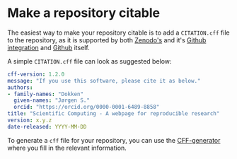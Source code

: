 # Make a repository citable
The easiest way to make your repository citable is to add a `CITATION.cff` file to the repository, as it is supported by both
[Zenodo's](https://zenodo.org/) and it's [Github integration](https://docs.github.com/en/repositories/archiving-a-github-repository/referencing-and-citing-content) and [Github](https://docs.github.com/en/repositories/managing-your-repositorys-settings-and-features/customizing-your-repository/about-citation-files) itself.

A simple `CITATION.cff` file can look as suggested below:
```yaml
cff-version: 1.2.0
message: "If you use this software, please cite it as below."
authors:
- family-names: "Dokken"
  given-names: "Jørgen S."
  orcid: "https://orcid.org/0000-0001-6489-8858"
title: "Scientific Computing - A webpage for reproducible research"
version: x.y.z
date-released: YYYY-MM-DD
```

To generate a `cff` file for your repository, you can use the [CFF-generator](https://citation-file-format.github.io/cff-initializer-javascript/#/start) where you fill in the relevant information.
